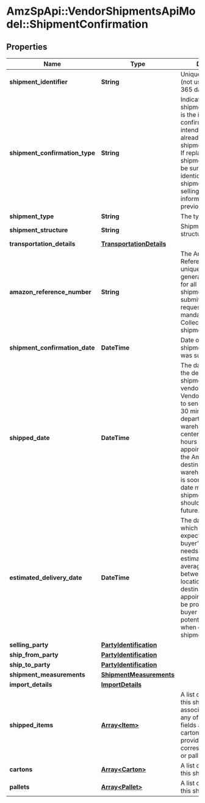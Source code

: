 # AmzSpApi::VendorShipmentsApiModel::ShipmentConfirmation

## Properties
Name | Type | Description | Notes
------------ | ------------- | ------------- | -------------
**shipment_identifier** | **String** | Unique shipment ID (not used over the last 365 days). | 
**shipment_confirmation_type** | **String** | Indicates if this shipment confirmation is the initial confirmation, or intended to replace an already posted shipment confirmation. If replacing an existing shipment confirmation, be sure to provide the identical shipmentIdentifier and sellingParty information as in the previous confirmation. | 
**shipment_type** | **String** | The type of shipment. | [optional] 
**shipment_structure** | **String** | Shipment hierarchical structure. | [optional] 
**transportation_details** | [**TransportationDetails**](TransportationDetails.md) |  | [optional] 
**amazon_reference_number** | **String** | The Amazon Reference Number is a unique identifier generated by Amazon for all Collect/WePay shipments when you submit  a routing request. This field is mandatory for Collect/WePay shipments. | [optional] 
**shipment_confirmation_date** | **DateTime** | Date on which the shipment confirmation was submitted. | 
**shipped_date** | **DateTime** | The date and time of the departure of the shipment from the vendor&#x27;s location. Vendors are requested to send ASNs within 30 minutes of departure from their warehouse/distribution center or at least 6 hours prior to the appointment time at the Amazon destination warehouse, whichever is sooner. Shipped date mentioned in the shipment confirmation should not be in the future. | [optional] 
**estimated_delivery_date** | **DateTime** | The date and time on which the shipment is expected to reach buyer&#x27;s warehouse. It needs to be an estimate based on the average transit time between ship from location and the destination. The exact appointment time will be provided by the buyer and is potentially not known when creating the shipment confirmation. | [optional] 
**selling_party** | [**PartyIdentification**](PartyIdentification.md) |  | 
**ship_from_party** | [**PartyIdentification**](PartyIdentification.md) |  | 
**ship_to_party** | [**PartyIdentification**](PartyIdentification.md) |  | 
**shipment_measurements** | [**ShipmentMeasurements**](ShipmentMeasurements.md) |  | [optional] 
**import_details** | [**ImportDetails**](ImportDetails.md) |  | [optional] 
**shipped_items** | [**Array&lt;Item&gt;**](Item.md) | A list of the items in this shipment and their associated details. If any of the item detail fields are common at a carton or a pallet level, provide them at the corresponding carton or pallet level. | 
**cartons** | [**Array&lt;Carton&gt;**](Carton.md) | A list of the cartons in this shipment. | [optional] 
**pallets** | [**Array&lt;Pallet&gt;**](Pallet.md) | A list of the pallets in this shipment. | [optional] 

